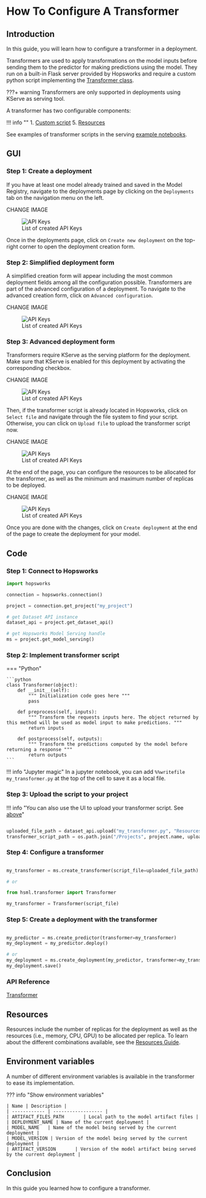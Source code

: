 # How To Configure A Transformer

## Introduction

In this guide, you will learn how to configure a transformer in a deployment.

Transformers are used to apply transformations on the model inputs before sending them to the predictor for making predictions using the model. They run on a built-in Flask server provided by Hopsworks and require a custom python script implementing the [Transformer class](#step-2-implement-transformer-script).

???+ warning
    Transformers are only supported in deployments using KServe as serving tool.

A transformer has two configurable components:

!!! info ""
    1. [Custom script](#step-2-implement-transformer-script)
    5. [Resources](#resources)

See examples of transformer scripts in the serving [example notebooks](https://github.com/logicalclocks/hops-examples/blob/master/notebooks/ml/serving).

## GUI

### Step 1: Create a deployment

If you have at least one model already trained and saved in the Model Registry, navigate to the deployments page by clicking on the `Deployments` tab on the navigation menu on the left.

<!-- TODO: Add image with sidebar menu -->

<p color=red>CHANGE IMAGE</p>
<p align="center">
  <figure>
    <img src="../../../../assets/images/guides/project/project_overview.png" alt="API Keys">
    <figcaption>List of created API Keys</figcaption>
  </figure>
</p>

Once in the deployments page, click on `Create new deployment` on the top-right corner to open the deployment creation form.

### Step 2: Simplified deployment form

A simplified creation form will appear including the most common deployment fields among all the configuration possible. Transformers are part of the advanced configuration of a deployment. To navigate to the advanced creation form, click on `Advanced configuration`.

<!-- TODO: Image highlighting the button -->
<p color=red>CHANGE IMAGE</p>
<p align="center">
  <figure>
    <img src="../../../../assets/images/guides/project/project_overview.png" alt="API Keys">
    <figcaption>List of created API Keys</figcaption>
  </figure>
</p>

### Step 3: Advanced deployment form

Transformers require KServe as the serving platform for the deployment. Make sure that KServe is enabled for this deployment by activating the corresponding checkbox.

<!-- TODO: Image KServe checkbox -->
<p color=red>CHANGE IMAGE</p>
<p align="center">
  <figure>
    <img src="../../../../assets/images/guides/project/project_overview.png" alt="API Keys">
    <figcaption>List of created API Keys</figcaption>
  </figure>
</p>

Then, if the transformer script is already located in Hopsworks, click on `Select file` and navigate through the file system to find your script.
Otherwise, you can click on `Upload file` to upload the transformer script now.

<!-- TODO: Image of transformer section with the two buttons -->
<p color=red>CHANGE IMAGE</p>
<p align="center">
  <figure>
    <img src="../../../../assets/images/guides/project/project_overview.png" alt="API Keys">
    <figcaption>List of created API Keys</figcaption>
  </figure>
</p>

At the end of the page, you can configure the resources to be allocated for the transformer, as well as the minimum and maximum number of replicas to be deployed.

<!-- TODO: Image of transformer resources config -->
<p color=red>CHANGE IMAGE</p>
<p align="center">
  <figure>
    <img src="../../../../assets/images/guides/project/project_overview.png" alt="API Keys">
    <figcaption>List of created API Keys</figcaption>
  </figure>
</p>

Once you are done with the changes, click on `Create deployment` at the end of the page to create the deployment for your model.

## Code

### Step 1: Connect to Hopsworks

```python
import hopsworks

connection = hopsworks.connection()

project = connection.get_project("my_project")

# get Dataset API instance
dataset_api = project.get_dataset_api()

# get Hopsworks Model Serving handle
ms = project.get_model_serving()
```

### Step 2: Implement transformer script

=== "Python"

    ```python
    class Transformer(object):
        def __init__(self):
            """ Initialization code goes here """
            pass

        def preprocess(self, inputs):
            """ Transform the requests inputs here. The object returned by this method will be used as model input to make predictions. """
            return inputs

        def postprocess(self, outputs):
            """ Transform the predictions computed by the model before returning a response """
            return outputs
    ```

!!! info "Jupyter magic"
    In a jupyter notebook, you can add `%%writefile my_transformer.py` at the top of the cell to save it as a local file.

### Step 3: Upload the script to your project

!!! info "You can also use the UI to upload your transformer script. See [above](#step-3-advanced-deployment-form)"
 
```python

uploaded_file_path = dataset_api.upload("my_transformer.py", "Resources", overwrite=True)
transformer_script_path = os.path.join("/Projects", project.name, uploaded_file_path)
```

### Step 4: Configure a transformer

```python

my_transformer = ms.create_transformer(script_file=uploaded_file_path)

# or

from hsml.transformer import Transformer

my_transformer = Transformer(script_file)
```

### Step 5: Create a deployment with the transformer

```python

my_predictor = ms.create_predictor(transformer=my_transformer)
my_deployment = my_predictor.deploy()

# or
my_deployment = ms.create_deployment(my_predictor, transformer=my_transformer)
my_deployment.save()
```

### API Reference

[Transformer](https://docs.hopsworks.ai/hopsworks-api/dev/generated/api/transformer/)

## Resources

Resources include the number of replicas for the deployment as well as the resources (i.e., memory, CPU, GPU) to be allocated per replica. To learn about the different combinations available, see the [Resources Guide](resources.md).

## Environment variables

A number of different environment variables is available in the transformer to ease its implementation.

??? info "Show environment variables"

    | Name | Description |
    | ------------ | ------------------ |
    | ARTIFACT_FILES_PATH       | Local path to the model artifact files |
    | DEPLOYMENT_NAME | Name of the current deployment |
    | MODEL_NAME   | Name of the model being served by the current deployment |
    | MODEL_VERSION | Version of the model being served by the current deployment |
    | ARTIFACT_VERSION       | Version of the model artifact being served by the current deployment |

## Conclusion

In this guide you learned how to configure a transformer.